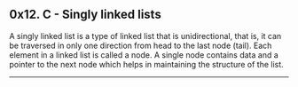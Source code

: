 0x12. C - Singly linked lists
----

A singly linked list is a type of linked list that is unidirectional, that is, it can be traversed in only one direction from head to the last node (tail).
Each element in a linked list is called a node. A single node contains data and a pointer to the next node which helps in maintaining the structure of the list.

-----
